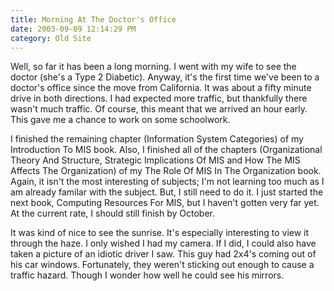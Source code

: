 ```yaml
---
title: Morning At The Doctor's Office
date: 2003-09-09 12:14:29 PM
category: Old Site
---
```


Well, so far it has been a long morning. I went with my wife to see the doctor (she's a Type 2 Diabetic). Anyway, it's the first time we've been to a doctor's office since the move from California. It was about a fifty minute drive in both directions. I had expected more traffic, but thankfully there wasn't much traffic. Of course, this meant that we arrived an hour early. This gave me a chance to work on some schoolwork.

I finished the remaining chapter (Information System Categories) of my Introduction To MIS book. Also, I finished all of the chapters (Organizational Theory And Structure, Strategic Implications Of MIS and How The MIS Affects The Organization) of my The Role Of MIS In The Organization book. Again, it isn't the most interesting of subjects; I'm not learning too much as I am already familar with the subject. But, I still need to do it. I just started the next book, Computing Resources For MIS, but I haven't gotten very far yet. At the current rate, I should still finish by October.

It was kind of nice to see the sunrise. It's especially interesting to view it through the haze. I only wished I had my camera. If I did, I could also have taken a picture of an idiotic driver I saw. This guy had 2x4's coming out of his car windows. Fortunately, they weren't sticking out enough to cause a traffic hazard. Though I wonder how well he could see his mirrors.
